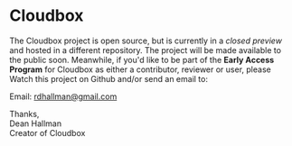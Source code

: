 # Cloudbox
The Cloudbox project is open source, but is currently in a *<string>closed preview</strong>* and hosted in a different repository. The project will be made available to the public soon. Meanwhile, if you'd like to be part of the <strong>Early Access Program</strong> for Cloudbox as either a contributor, reviewer or user, please Watch this project on Github and/or send an email to:

Email: rdhallman@gmail.com

Thanks,<br/>
Dean Hallman<br/>
Creator of Cloudbox
